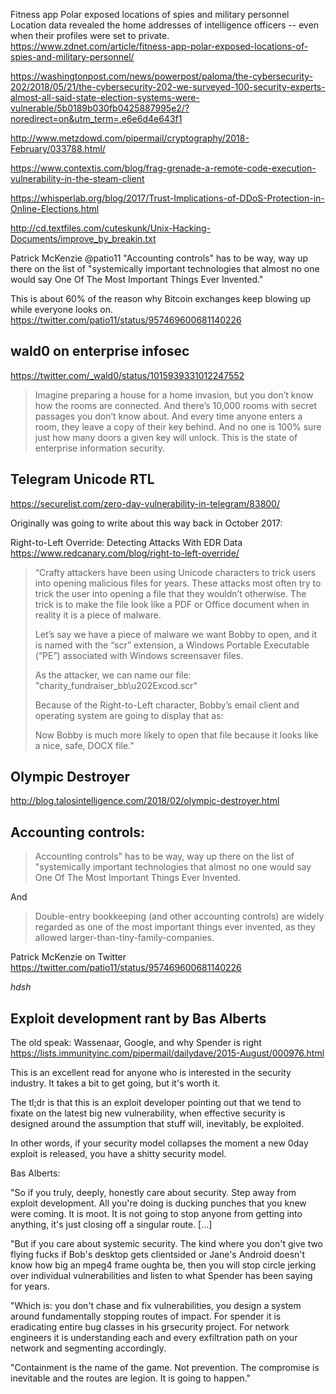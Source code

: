 




Fitness app Polar exposed locations of spies and military personnel
Location data revealed the home addresses of intelligence officers -- even when their profiles were set to private.
https://www.zdnet.com/article/fitness-app-polar-exposed-locations-of-spies-and-military-personnel/


https://washingtonpost.com/news/powerpost/paloma/the-cybersecurity-202/2018/05/21/the-cybersecurity-202-we-surveyed-100-security-experts-almost-all-said-state-election-systems-were-vulnerable/5b0189b030fb0425887995e2/?noredirect=on&utm_term=.e6e6d4e643f1


http://www.metzdowd.com/pipermail/cryptography/2018-February/033788.html/

https://www.contextis.com/blog/frag-grenade-a-remote-code-execution-vulnerability-in-the-steam-client

https://whisperlab.org/blog/2017/Trust-Implications-of-DDoS-Protection-in-Online-Elections.html

http://cd.textfiles.com/cuteskunk/Unix-Hacking-Documents/improve_by_breakin.txt

Patrick McKenzie @patio11
"Accounting controls" has to be way, way up there on the list of "systemically important technologies that almost no one would say One Of The Most Important Things Ever Invented."

This is about 60% of the reason why Bitcoin exchanges keep blowing up while everyone looks on.
https://twitter.com/patio11/status/957469600681140226


## wald0 on enterprise infosec
https://twitter.com/_wald0/status/1015939331012247552

>Imagine preparing a house for a home invasion, but you don’t know how the rooms are connected. And there’s 10,000 rooms with secret passages you don’t know about. And every time anyone enters a room, they leave a copy of their key behind. And no one is 100% sure just how many doors a given key will unlock. This is the state of enterprise information security.



## Telegram Unicode RTL

https://securelist.com/zero-day-vulnerability-in-telegram/83800/

Originally was going to write about this way back in October 2017:

Right-to-Left Override: Detecting Attacks With EDR Data
https://www.redcanary.com/blog/right-to-left-override/
>“Crafty attackers have been using Unicode characters to trick users into opening malicious files for years. These attacks most often try to trick the user into opening a file that they wouldn’t otherwise. The trick is to make the file look like a PDF or Office document when in reality it is a piece of malware.
>
>Let’s say we have a piece of malware we want Bobby to open, and it is named with the “scr” extension, a Windows Portable Executable (“PE”) associated with Windows screensaver files.
>
>As the attacker, we can name our file: "charity_fundraiser_bb\u202Excod.scr"
>
>Because of the Right-to-Left character, Bobby’s email client and operating system are going to display that as:
>
>Now Bobby is much more likely to open that file because it looks like a nice, safe, DOCX file.”

## Olympic Destroyer

http://blog.talosintelligence.com/2018/02/olympic-destroyer.html


## Accounting controls:

>Accounting controls" has to be way, way up there on the list of "systemically important technologies that almost no one would say One Of The Most Important Things Ever Invented.

And

>Double-entry bookkeeping (and other accounting controls) are widely regarded as one of the most important things ever invented, as they allowed larger-than-tiny-family-companies.

Patrick McKenzie on Twitter
https://twitter.com/patio11/status/957469600681140226

*hdsh*



## Exploit development rant by Bas Alberts

The old speak: Wassenaar, Google,	and why Spender is right
https://lists.immunityinc.com/pipermail/dailydave/2015-August/000976.html

This is an excellent read for anyone who is interested in the security industry. It takes a bit to get going, but it's worth it.

The tl;dr is that this is an exploit developer pointing out that we tend to fixate on the latest big new vulnerability, when effective security is designed around the assumption that stuff will, inevitably, be exploited.

In other words, if your security model collapses the moment a new 0day exploit is released, you have a shitty security model.

Bas Alberts:

"So if you truly, deeply, honestly care about security. Step away from
exploit development. All you're doing is ducking punches that you knew
were coming. It is moot. It is not going to stop anyone from getting
into anything, it's just closing off a singular route. [...]

"But if you care about systemic security. The kind where you don't give
two flying fucks if Bob's desktop gets clientsided or Jane's Android
doesn't know how big an mpeg4 frame oughta be, then you will stop circle
jerking over individual vulnerabilities and listen to what Spender has
been saying for years.

"Which is: you don't chase and fix vulnerabilities, you design a system
around fundamentally stopping routes of impact. For spender it is
eradicating entire bug classes in his grsecurity project. For network
engineers it is understanding each and every exfiltration path on your
network and segmenting accordingly.

"Containment is the name of the game. Not prevention. The compromise is
inevitable and the routes are legion. It is going to happen."
